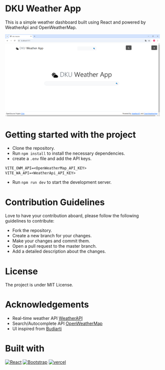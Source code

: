 # DKU Weather App

This is a simple weather dashboard built using React and powered by WeatherApi and OpenWeatherMap.

![DKU Weather App Home page](wmOne.png)

# Getting started with the project

* Clone the repository.
* Run `npm install` to install the necessary dependencies.
* create a `.env` file and add the API keys.
```
VITE_OWM_API=<OpenWeatherMap_API_KEY>
VITE_WA_API=<WeatherApi_API_KEY>
```
* Run `npm run dev` to start the development server.

# Contribution Guidelines

Love to have your contribution aboard, please follow the following guidelines to contribute:

* Fork the repository.
* Create a new branch for your changes.
* Make your changes and commit them.
* Open a pull request to the master branch.
* Add a detailed description about the changes.

# License
The project is under MIT License.

# Acknowledgements

* Real-time weather API [WeatherAPI](https://www.weatherapi.com/)
* Search/Autocomplete API [OpenWeatherMap](https://openweathermap.org/)
* UI inspired from [Budiarti](https://dribbble.com/shots/16833006-Weather-App-Dashboard-Design)

# Built with
[![React][React.js]][React-url]
[![Bootstrap][Bootstrap.com]][Bootstrap-url]
[![vercel][vercel.com]][vercel-url]


[React.js]: https://img.shields.io/badge/React-20232A?style=for-the-badge&logo=react&logoColor=61DAFB
[React-url]: https://reactjs.org/

[Bootstrap.com]: https://img.shields.io/badge/Bootstrap-563D7C?style=for-the-badge&logo=bootstrap&logoColor=white
[Bootstrap-url]: https://getbootstrap.com

[Vercel.com]: https://img.shields.io/badge/Vercel-000000?style=for-the-badge&logo=vercel&logoColor=white
[vercel-url]: https://vercel.com